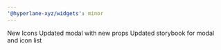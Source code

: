 ```yaml
---
'@hyperlane-xyz/widgets': minor
---
```


New Icons
Updated modal with new props
Updated storybook for modal and icon list
